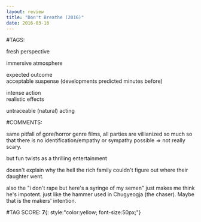 ```yaml
---  
layout: review  
title: "Don't Breathe (2016)"  
date: 2016-03-16  
---  
```

  
#TAGS:  
  
fresh perspective  
  
immersive atmosphere  
  
expected outcome  
acceptable suspense (developments predicted minutes before)  
  
intense action  
realistic effects  
  
untraceable (natural) acting  
  
#COMMENTS:  
  
same pitfall of gore/horror genre films, all parties are villianized so much so that there is no identification/empathy or sympathy possible => not really scary.  
  
but fun twists as a thrilling entertainment  
  
doesn't explain why the hell the rich family couldn't figure out where their daughter went.  
  
also the "i don't rape but here's a syringe of my semen" just makes me think he's impotent. just like the hammer used in Chugyeogja (the chaser). Maybe that is the makers' intention.  
  
  
  
  
  
#TAG SCORE: **7**{: style:"color:yellow; font-size:50px;"}  
